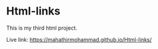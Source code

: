 # Html-links
This is my third html project.

Live link: https://mahathirmohammad.github.io/Html-links/

